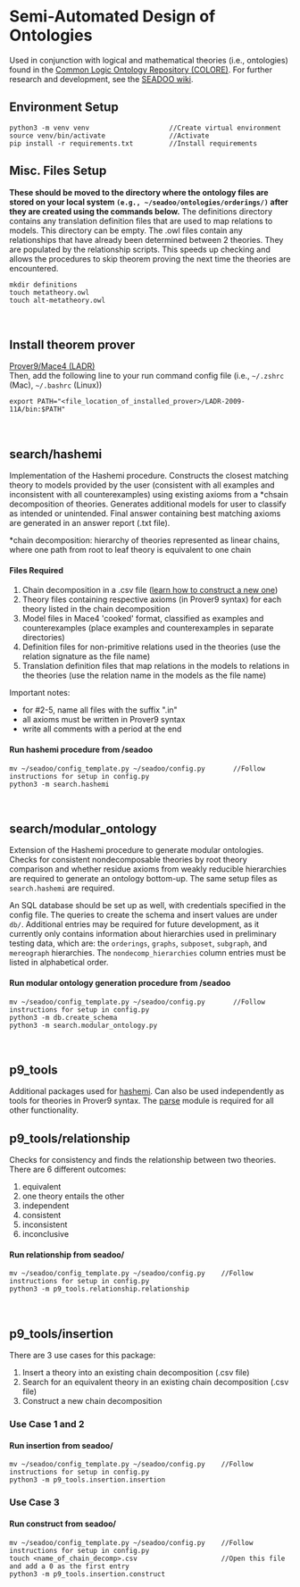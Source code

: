 # Semi-Automated Design of Ontologies

Used in conjunction with logical and mathematical theories (i.e., ontologies) found 
in the [Common Logic Ontology Repository (COLORE)](https://github.com/gruninger/colore). 
For further research and development, see the [SEADOO wiki](https://github.com/acchow/seadoo/wiki). 

## Environment Setup
```
python3 -m venv venv                    //Create virtual environment
source venv/bin/activate                //Activate
pip install -r requirements.txt         //Install requirements
```

## Misc. Files Setup
**These should be moved to the directory where the ontology files are stored on your local system `(e.g., ~/seadoo/ontologies/orderings/)` after they are created using the commands below.**
The definitions directory contains any translation definition files that are used to map relations to models. 
This directory can be empty. 
The .owl files contain any relationships that have already been determined between 2 theories. They are 
populated by the relationship scripts. This speeds up checking and allows the procedures to skip theorem proving
the next time the theories are encountered.
```
mkdir definitions
touch metatheory.owl
touch alt-metatheory.owl
```
<br/>

## Install theorem prover
[Prover9/Mace4 (LADR)](https://www.cs.unm.edu/~mccune/prover9/download/) <br />
Then, add the following line to your run command config file (i.e., `~/.zshrc` (Mac), `~/.bashrc` (Linux))
```
export PATH="<file_location_of_installed_prover>/LADR-2009-11A/bin:$PATH"
```
<br/>

## **search/hashemi**
Implementation of the Hashemi procedure. Constructs the closest matching theory to 
models provided by the user (consistent with all examples and inconsistent with all counterexamples)
using existing axioms from a *chsain decomposition of theories. 
Generates additional models for user to classify as intended or unintended. Final answer containing
best matching axioms are generated in an answer report (.txt file). 

*chain decomposition: hierarchy of theories represented as linear chains, where one path from root to
leaf theory is equivalent to one chain

#### Files Required
1. Chain decomposition in a .csv file ([learn how to construct a new one](#insertion-and-hierarchy-construction))
2. Theory files containing respective axioms (in Prover9 syntax) for each theory listed in the 
chain decomposition
3. Model files in Mace4 'cooked' format, classified as examples and counterexamples (place examples
and counterexamples in separate directories)
4. Definition files for non-primitive relations used in 
the theories (use the relation signature as the file name)
5. Translation definition files that map relations in the models to 
relations in the theories (use the relation name in the models as the file name)

Important notes: 
* for #2-5, name all files with the suffix ".in"
* all axioms must be written in Prover9 syntax
* write all comments with a period at the end

#### Run hashemi procedure from /seadoo
```
mv ~/seadoo/config_template.py ~/seadoo/config.py       //Follow instructions for setup in config.py
python3 -m search.hashemi
```
<br/>

## **search/modular_ontology**
Extension of the Hashemi procedure to generate modular ontologies. Checks for consistent nondecomposable theories by root theory comparison and whether residue axioms from weakly reducible hierarchies are required to generate an ontology bottom-up. The same setup files as `search.hashemi` are required. 

An SQL database should be set up as well, with credentials specified in the config file. The queries to create the schema and insert values are under `db/`. Additional entries may be required for future development, as it currently only contains information about hierarchies used in preliminary testing data, which are: the `orderings`, `graphs`, `subposet`, `subgraph`, and `mereograph` hierarchies. The `nondecomp_hierarchies` column entries must be listed in alphabetical order. 

#### Run modular ontology generation procedure from /seadoo
```
mv ~/seadoo/config_template.py ~/seadoo/config.py       //Follow instructions for setup in config.py
python3 -m db.create_schema
python3 -m search.modular_ontology.py
```
</br>

## **p9_tools**
Additional packages used for [hashemi](#hashemi). Can also be used independently as tools
for theories in Prover9 syntax. The [parse](https://github.com/acchow/seadoo/tree/master/p9_tools/parse) 
module is required for all other functionality. 

## **p9_tools/relationship**
Checks for consistency and finds the relationship between two theories. 
There are 6 different outcomes:
1. equivalent
2. one theory entails the other 
3. independent 
4. consistent 
5. inconsistent
6. inconclusive 

#### Run relationship from seadoo/
```
mv ~/seadoo/config_template.py ~/seadoo/config.py    //Follow instructions for setup in config.py
python3 -m p9_tools.relationship.relationship
```
<br/>

## **p9_tools/insertion**
There are 3 use cases for this package: 
1. Insert a theory into an existing chain decomposition (.csv file)
2. Search for an equivalent theory in an existing chain decomposition (.csv file)
3. Construct a new chain decomposition

### Use Case 1 and 2
#### Run insertion from seadoo/
```
mv ~/seadoo/config_template.py ~/seadoo/config.py    //Follow instructions for setup in config.py
python3 -m p9_tools.insertion.insertion
```

### Use Case 3
#### Run construct from seadoo/
```
mv ~/seadoo/config_template.py ~/seadoo/config.py    //Follow instructions for setup in config.py
touch <name_of_chain_decomp>.csv                     //Open this file and add a 0 as the first entry
python3 -m p9_tools.insertion.construct
```
<br><br/>
